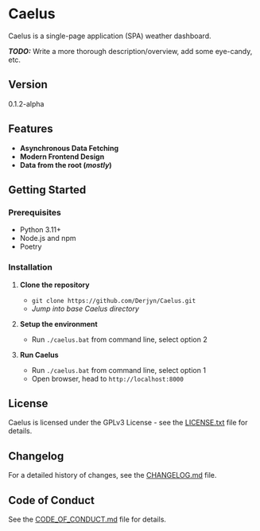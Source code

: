 # Caelus

Caelus is a single-page application (SPA) weather dashboard.

__*TODO:*__ Write a more thorough description/overview, add some eye-candy, etc.

## Version
0.1.2-alpha

## Features

- **Asynchronous Data Fetching**
- **Modern Frontend Design**
- **Data from the root (_mostly_)**

## Getting Started

### Prerequisites

- Python 3.11+
- Node.js and npm
- Poetry

### Installation

1. **Clone the repository**
    - `git clone https://github.com/Derjyn/Caelus.git`
    - *Jump into base Caelus directory*

2. **Setup the environment**
    - Run `./caelus.bat` from command line, select option 2

3. **Run Caelus**
    - Run `./caelus.bat` from command line, select option 1
    - Open browser, head to `http://localhost:8000`

## License

Caelus is licensed under the GPLv3 License - see the [LICENSE.txt](LICENSE.txt) file for details.

## Changelog

For a detailed history of changes, see the [CHANGELOG.md](CHANGELOG.md) file.

## Code of Conduct

See the [CODE_OF_CONDUCT.md](CODE_OF_CONDUCT.md) file for details.
